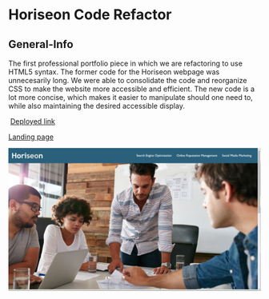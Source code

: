 # Horiseon Code Refactor

## General-Info

​The first professional portfolio piece in which we are refactoring to use HTML5 syntax. The former code for the Horiseon webpage was unnecesarily long. We were able to consolidate the code and reorganize CSS to make the website more accessible and efficient. The new code is a lot more concise, which makes it easier to manipulate should one need to, while also maintaining the desired accessible display. 

​
[Deployed link](https://vjavi0711.github.io/seo-code-refactor/)
​

[Landing page](https://github.com/vjavi0711/seo-code-refactor)


![Image](./assets/images/horiseon1.png)
​